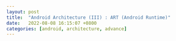 ```yaml
---
layout: post
title:  "Android Architecture (III) : ART (Android Runtime)"
date:   2022-08-08 16:15:07 +0800
categories: [android, architecture, advance]
---
```

